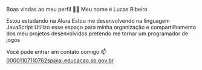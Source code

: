 Boas vindas ao meu perfil 💙💙
Meu nome é Lucas Ribeiro

Estou estudando na Alura
Estou me desenvolvendo na linguagem JavaScript
Utilizo esse espaço para minha organização e compartilhamento dos meu projetos desenvolvidos
pretendo me tornar um programador de jogos

Você pode entrar em contato comigo 📫
00001107110762sp@al.educacao.sp.gov.br
